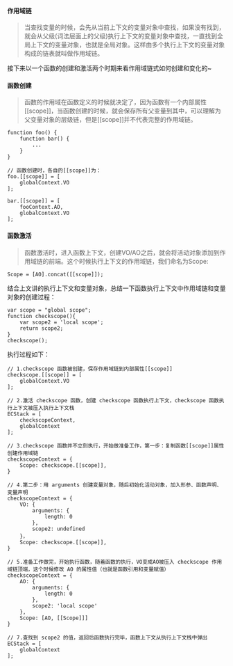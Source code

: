 
#### 作用域链
> 当查找变量的时候，会先从当前上下文的变量对象中查找，如果没有找到，就会从父级(词法层面上的父级)执行上下文的变量对象中查找，一直找到全局上下文的变量对象，也就是全局对象。这样由多个执行上下文的变量对象构成的链表就叫做作用域链。

接下来以一个函数的创建和激活两个时期来看作用域链式如何创建和变化的~

#### 函数创建
> 函数的作用域在函数定义的时候就决定了，因为函数有一个内部属性[[scope]]，当函数创建的时候，就会保存所有父变量到其中，可以理解为父变量对象的层级链，但是[[scope]]并不代表完整的作用域链。


```
function foo() {
    function bar() {
        ...
    }
}

// 函数创建时，各自的[[scope]]为：
foo.[[scope]] = [
    globalContext.VO
];

bar.[[scope]] = [
    fooContext.AO,
    globalContext.VO
];
```

#### 函数激活
> 函数激活时，进入函数上下文，创建VO/AO之后，就会将活动对象添加到作用域链的前端。这个时候执行上下文的作用域链，我们命名为Scope:

```
Scope = [AO].concat([[scope]]);
```

结合上文讲的执行上下文和变量对象，总结一下函数执行上下文中作用域链和变量对象的创建过程：

```
var scope = "global scope";
function checkscope(){
    var scope2 = 'local scope';
    return scope2;
}
checkscope();
```
执行过程如下：

```
// 1.checkscope 函数被创建，保存作用域链到内部属性[[scope]]
checkscope.[[scope]] = [
    globalContext.VO
];

// 2.激活 checkscope 函数，创建 checkscope 函数执行上下文，checkscope 函数执行上下文被压入执行上下文栈
ECStack = [
    checkscopeContext,
    globalContext
];

// 3.checkscope 函数并不立刻执行，开始做准备工作，第一步：复制函数[[scope]]属性创建作用域链
checkscopeContext = {
    Scope: checkscope.[[scope]],
}

// 4.第二步：用 arguments 创建变量对象，随后初始化活动对象，加入形参、函数声明、变量声明
checkscopeContext = {
    VO: {
        arguments: {
            length: 0
        },
        scope2: undefined
    }，
    Scope: checkscope.[[scope]],
}

// 5.准备工作做完，开始执行函数，随着函数的执行，VO变成AO被压入 checkscope 作用域链顶端，这个时候修改 AO 的属性值（也就是函数引用和变量赋值）
checkscopeContext = {
    AO: {
        arguments: {
            length: 0
        },
        scope2: 'local scope'
    },
    Scope: [AO, [[Scope]]]
}

// 7.查找到 scope2 的值，返回后函数执行完毕，函数上下文从执行上下文栈中弹出
ECStack = [
    globalContext
];
```

